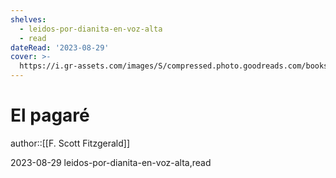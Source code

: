 ```yaml
---
shelves:
  - leidos-por-dianita-en-voz-alta
  - read
dateRead: '2023-08-29'
cover: >-
  https://i.gr-assets.com/images/S/compressed.photo.goodreads.com/books/1631195931l/58957119._SY475_.jpg
---
```

# El pagaré

author::[[F. Scott Fitzgerald]]

2023-08-29
leidos-por-dianita-en-voz-alta,read
